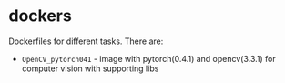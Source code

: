 # dockers
Dockerfiles for different tasks.
There are:
  - `OpenCV_pytorch041` - image with pytorch(0.4.1) and opencv(3.3.1) for computer vision with supporting libs
